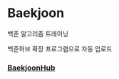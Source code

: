 # Baekjoon
<p>백준 알고리즘 트레이닝</p>
<p>백준허브 확장 프로그램으로 자동 업로드</p>  

### [BaekjoonHub](https://github.com/BaekjoonHub/BaekjoonHub)
